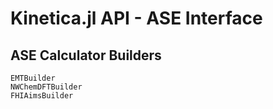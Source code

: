 # Kinetica.jl API - ASE Interface

## ASE Calculator Builders

```@docs
EMTBuilder
NWChemDFTBuilder
FHIAimsBuilder
```